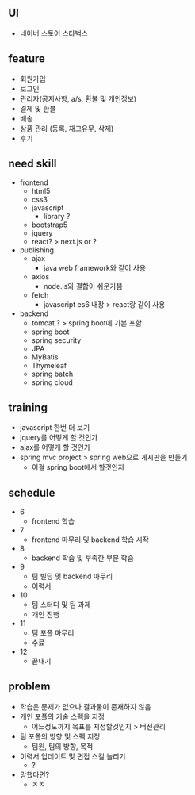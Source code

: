 
## UI
  - 네이버 스토어 스타벅스

## feature
  - 회원가입 
  - 로그인 
  - 관리자(공지사항, a/s, 환불 및 개인정보) 
  - 결제 및 환불 
  - 배송 
  - 상품 관리 (등록, 재고유무, 삭제)
  - 후기 

## need skill
  - frontend
    * html5
    * css3
    * javascript
      + library ?
    * bootstrap5
    * jquery 
    * react? > next.js or ?
  - publishing
    * ajax
      + java web framework와 같이 사용 
    * axios
      + node.js와 결합이 쉬운가봄
    * fetch
      + javascript es6 내장 > react랑 같이 사용
  - backend
    * tomcat ? > spring boot에 기본 포함
    * spring boot
    * spring security
    * JPA 
    * MyBatis
    * Thymeleaf
    * spring batch
    * spring cloud
  

## training
  - javascript 한번 더 보기
  - jquery를 어떻게 할 것인가
  - ajax를 어떻게 할 것인가
  - spring mvc project > spring web으로 게시판을 만들기 
    + 이걸 spring boot에서 할것인지 

## schedule
  - 6
    * frontend 학습
  - 7
    * frontend 마무리 및 backend 학습 시작
  - 8
    * backend 학습 및 부족한 부분 학습
  - 9
    * 팀 빌딩 및 backend 마무리
    * 이력서
  - 10 
    * 팀 스터디 및 팀 과제
    * 개인 진행 
  - 11
    * 팀 포폴 마무리
    * 수료
  - 12 
    * 끝내기

## problem
  - 학습은 문제가 없으나 결과물이 존재하지 않음 
  - 개인 포폴의 기술 스펙을 지정
    * 어느정도까지 목표를 지정할것인지 > 버전관리
  - 팀 포폴의 방향 및 스펙 지정
    * 팀원, 팀의 방향, 목적
  - 이력서 업데이트 및 면접 스킬 늘리기
    * ?
  - 망했다면?
    * ㅈㅈ
    